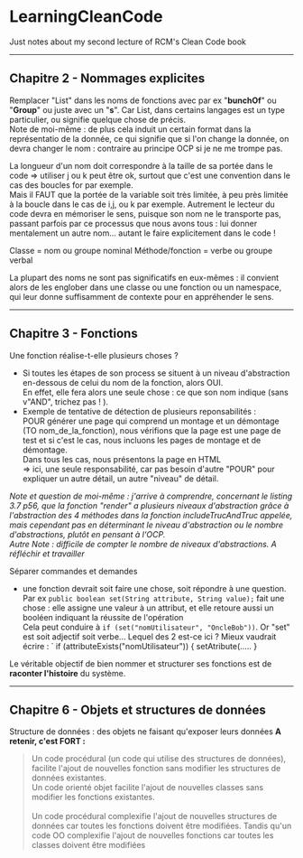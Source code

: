 # LearningCleanCode
Just notes about my second lecture of RCM's Clean Code book

***
## Chapitre 2 - Nommages explicites
Remplacer "List" dans les noms de fonctions avec par ex "**bunchOf**" ou "**Group**" ou juste avec un "**s**". Car List, dans certains langages est un type particulier, ou  signifie quelque chose de précis.
<br/>Note de moi-même : de plus cela induit un certain format dans la représentatio de la donnée, ce qui signifie que si l'on change la donnée, on devra changer le nom : contraire au principe OCP si je ne me trompe pas.

La longueur  d'un nom doit correspondre à la taille de sa portée dans le code => utiliser j ou k peut être ok, surtout que c'est une convention dans le cas des boucles for par exemple. 
<br/>Mais il FAUT que la portée de la variable soit très limitée, à peu près limitée à la boucle dans le cas de i,j, ou k par exemple. Autrement le lecteur du code devra en mémoriser le sens, puisque son nom ne le transporte pas, passant parfois par ce processus que nous avons tous : lui donner mentalement un autre nom... autant le faire explicitement dans le code !

Classe = nom ou groupe nominal
Méthode/fonction = verbe ou groupe verbal

La plupart des noms ne sont pas significatifs en eux-mêmes : il convient alors de les englober dans une classe ou une fonction ou un namespace, qui leur donne suffisamment de contexte pour en appréhender le sens.
***
## Chapitre 3 - Fonctions
Une fonction réalise-t-elle plusieurs choses ? <br/>
  - Si toutes les étapes de son process se situent à un niveau d'abstraction en-dessous de celui du nom de la fonction, alors OUI.<br/>
  En effet, elle fera alors une seule chose : ce que son nom indique (sans v"AND", trichez pas ! ).<br/>
  - Exemple de tentative de détection de plusieurs reponsabilités : <br/>
  POUR générer une page qui comprend un montage et un démontage (TO nom_de_la_fonction), nous vérifions que la page est une page de test et si c'est le cas, nous incluons les pages de montage et de démontage.<br/>
  Dans tous les cas, nous présentons la page en HTML<br/>
  => ici, une seule responsabilité, car pas besoin d'autre "POUR" pour expliquer un autre détail, un autre "niveau" de détail.<br/>

_Note et question de moi-même : j'arrive à comprendre, concernant le listing 3.7 p56, que la fonction "render" a plusieurs niveaux d'abstraction grâce à l'abstraction des 4 méthodes dans la fonction includeTrucAndTruc appelée, mais cependant pas en déterminant le niveau d'abstraction ou le nombre d'abstractions, plutôt en pensant à l'OCP.<br/>
Autre Note : difficile de compter le nombre de niveaux d'abstractions. A  réfléchir et travailler_

Séparer commandes et demandes<br/>
  - une fonction devrait soit faire une chose, soit répondre à une question.<br/>
  Par ex `public boolean set(String attribute, String value);` fait une chose : elle assigne une valeur à un attribut, et elle retoure aussi un booléen indiquant la réussite de l'opération<br/>
  Cela peut conduire à `if (set("nomUtilisateur", "OncleBob"))`. Or "set" est soit adjectif soit verbe... Lequel des 2 est-ce ici ?
  Mieux vaudrait écrire :
  `
  if (attributeExists("nomUtilisateur")) {
    setAtribute(.....
  }

Le véritable objectif de bien nommer et structurer ses fonctions est de **raconter l'histoire** du système.

***
## Chapitre 6 - Objets et structures de données
 Structure de données : des objets ne faisant qu'exposer leurs données
**A retenir, c'est FORT :**
>Un code procédural (un code qui utilise des structures de données), facilite l'ajout de nouvelles fonction sans modifier les structures de données existantes. <br/>
Un code orienté objet facilite l'ajout de nouvelles classes sans modifier les fonctions existantes.<br/><br/>Un code procédural complexifie l'ajout de nouvelles structures de données car toutes les fonctions doivent être modifiées. Tandis qu'un  code OO complexifie l'ajout de nouvelles fonctions car toutes les classes doivent être modifiées

